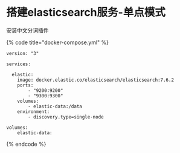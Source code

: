 # 搭建elasticsearch服务-单点模式

安装中文分词插件

{% code title="docker-compose.yml" %}
```text
version: "3"

services:

  elastic:
    image: docker.elastic.co/elasticsearch/elasticsearch:7.6.2
    ports: 
        - "9200:9200"
        - "9300:9300"
    volumes: 
        - elastic-data:/data
    environment: 
        - discovery.type=single-node
        
volumes:
    elastic-data: 
```
{% endcode %}

